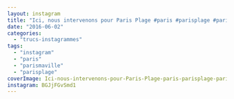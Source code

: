 ```yaml
---
layout: instagram
title: "Ici, nous intervenons pour Paris Plage #paris #parisplage #parismaville #crue #seine #flood"
date: "2016-06-02"
categories: 
  - "trucs-instagrammes"
tags: 
  - "instagram"
  - "paris"
  - "parismaville"
  - "parisplage"
coverImage: Ici-nous-intervenons-pour-Paris-Plage-paris-parisplage-parismaville-crue-seine-flood.jpg
instagram: BGJjFGvSmd1
---
```

